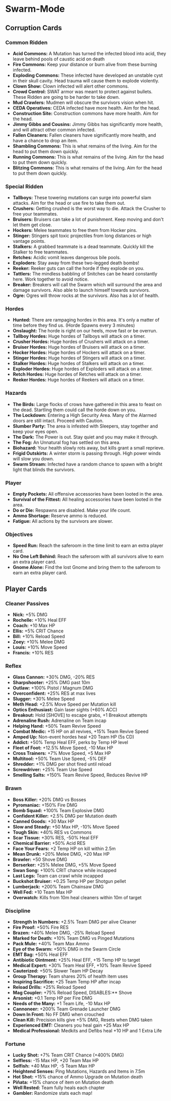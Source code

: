 # Swarm-Mode
## Corruption Cards
### Common Ridden
* **Acid Commons:** A Mutation has turned the infected blood into acid, they leave behind pools of caustic acid on death
* **Fire Commons:** Keep your distance or burn alive from these burning infected.
* **Exploding Commons:** These infected have developed an unstable cyst in their skull cavity. Head trauma will cause them to explode violently.
* **Clown Show:** Clown infected will alert other commons.
* **Crowd Control:** SWAT armor was meant to protect against bullets. These Ridden are going to be harder to take down.
* **Mud Crawlers:** Mudmen will obscure the survivors vision when hit.
* **CEDA Operatives:** CEDA infected have more health. Aim for the head.
* **Construction Site:** Construction commons have more health. Aim for the head.
* **Jimmy Gibbs and Cousins:** Jimmy Gibbs has significantly more health, and will attract other common infected.
* **Fallen Cleaners:** Fallen cleaners have significantly more health, and have a chance to drop an item.
* **Shambling Commons:** This is what remains of the living. Aim for the head to put them down quickly.
* **Running Commons:** This is what remains of the living. Aim for the head to put them down quickly.
* **Blitzing Commons:** This is what remains of the living. Aim for the head to put them down quickly.

### Special Ridden
* **Tallboys:** These towering mutations can surge into powerful slam attacks. Aim for the head or use fire to take them out.
* **Crushers:** Getting crushed is the worst way to die. Attack the Crusher to free your teammates.
* **Bruisers:** Bruisers can take a lot of punishment. Keep moving and don't let them get close.
* **Hockers:** Melee teammates to free them from Hocker pins.
* **Stinger:** Stingers spit toxic projectiles from long distances or high vantage points.
* **Stalkers:** A grabbed teammate is a dead teammate. Quickly kill the Stalker to free teammates.
* **Retches:** Acidic vomit leaves dangerous bile pools.
* **Exploders:** Stay away from these two-legged death bombs!
* **Reeker:** Reeker guts can call the horde if they explode on you.
* **Tattlers:** The mindless babbling of Snitches can be heard constantly here. Work together to avoid notice.
* **Breaker:** Breakers will call the Swarm which will surround the area and damage survivors. Also able to launch himself towards survivors.
* **Ogre:** Ogres will throw rocks at the survivors. Also has a lot of health.

### Hordes
* **Hunted:** There are rampaging hordes in this area. It's only a matter of time before they find us. (Horde Spawns every 3 minutes)
* **Onslaught:** The horde is right on our heels, move fast or be overrun.
* **Tallboy Hordes:** Huge hordes of Tallboys will attack on a timer.
* **Crusher Hordes:** Huge hordes of Crushers will attack on a timer.
* **Bruiser Hordes:** Huge hordes of Bruisers will attack on a timer.
* **Hocker Hordes:** Huge hordes of Hockers will attack on a timer.
* **Stinger Hordes:** Huge hordes of Stingers will attack on a timer.
* **Stalker Hordes:** Huge hordes of Stalkers will attack on a timer.
* **Exploder Hordes:** Huge hordes of Exploders will attack on a timer.
* **Retch Hordes:** Huge hordes of Retches will attack on a timer.
* **Reeker Hordes:** Huge hordes of Reekers will attack on a timer.

### Hazards
* **The Birds:** Large flocks of crows have gathered in this area to feast on the dead. Startling them could call the horde down on you.
* **The Lockdown:** Entering a High Security Area. Many of the Alarmed doors are still intact. Proceed with Caution.
* **Slumber Party:** The area is infested with Sleepers, stay together and keep your eyes open.
* **The Dark:** The Power is out. Stay quiet and you may make it through.
* **The Fog:** 	An Unnatural fog has settled on this area.
* **Biohazard:** Your health slowly rots away, but kills grant a small reprieve.
* **Frigid Outskirts:** A winter storm is passing through. High power winds will slow you down.
* **Swarm Stream:** Infected have a random chance to spawn with a bright light that blinds the survivors.

### Player
* **Empty Pockets:** All offensive accessories have been looted in the area.
* **Survival of the Fittest:** All healing accessories have been looted in the area.
* **Do or Die:** Respawns are disabled. Make your life count.
* **Ammo Shortage:** Reserve ammo is reduced.
* **Fatigue:** All actions by the survivors are slower.
	
### Objectives
* **Speed Run:** Reach the saferoom in the time limit to earn an extra player card.
* **No One Left Behind:** Reach the saferoom with all survivors alive to earn an extra player card.
* **Gnome Alone:** Find the lost Gnome and bring them to the saferoom to earn an extra player card.


## Player Cards
### Cleaner Passives
* **Nick:** +5% DMG
* **Rochelle:** +10% Heal EFF
* **Coach:** +10 Max HP
* **Ellis:** +5% CRIT Chance
* **Bill:** +10% Reload Speed
* **Zoey:** +10% Melee DMG
* **Louis:** +10% Move Speed
* **Francis:** +10% RES

### Reflex
* **Glass Cannon:** +30% DMG, -20% RES
* **Sharpshooter:** +25% DMG past 10m
* **Outlaw:** +100% Pistol / Magnum DMG
* **Overconfident:** +25% RES at max lives
* **Slugger:** +30% Melee Speed
* **Meth Head:** +2.5% Move Speed per Mutation kill
* **Optics Enthusiast:** Gain laser sights (+60% ACC)
* **Breakout:** Hold [SHOVE] to escape grabs, +1 Breakout attempts
* **Adrenaline Rush:** Adrenaline on Team incap
* **Helping Hand:** +50% Team Revive Speed
* **Combat Medic:** +15 HP on all revives, +15% Team Revive Speed
* **Amped Up:** Non-event hordes heal +20 Team HP (5s CD)
* **Addict:** +50% Temp Heal EFF, perks by Temp HP level
* **Fleet of Foot:** +12.5% Move Speed, -10 Max HP
* **Cross Trainers:** +7% Move Speed, +5 Max HP
* **Multitool:** +50% Team Use Speed, -5% DEF
* **Shredder:** +1% DMG per shot fired until reload
* **Screwdriver:** +25% Team Use Speed
* **Smelling Salts:** +150% Team Revive Speed, Reduces Revive HP

### Brawn
* **Boss Killer:** +20% DMG vs Bosses
* **Pyromaniac:** +150% Fire DMG
* **Bomb Squad:** +100% Team Explosive DMG
* **Confident Killer:** +2.5% DMG per Mutation death
* **Canned Goods:** +30 Max HP
* **Slow and Steady:** +50 Max HP, -10% Move Speed
* **Tough Skin:** +40% RES vs Commons
* **Scar Tissue:** +30% RES, -50% Heal EFF
* **Chemical Barrier:** +50% Acid RES
* **Face Your Fears:** +2 Temp HP on kill within 2.5m
* **Mean Drunk:** +20% Melee DMG, +20 Max HP
* **Brawler:** +50 Shove DMG
* **Berserker:** +25% Melee DMG, +5% Move Speed
* **Swan Song:** +100% CRIT chance while incapped
* **Last Legs:** Team can crawl while incapped
* **Buckshot Bruiser:** +0.25 Temp HP per Shotgun pellet
* **Lumberjack:** +200% Team Chainsaw DMG
* **Well Fed:** +10 Team Max HP
* **Overwatch:** Kills from 10m heal cleaners within 10m of target

### Discipline
* **Strength In Numbers:** +2.5% Team DMG per alive Cleaner
* **Fire Proof:** +50% Fire RES
* **Brazen:** +40% Melee DMG, -25% Reload Speed
* **Marked for Death:** +10% Team DMG vs Pinged Mutations
* **Pack Mule:** +40% Team Max Ammo
* **Eye of the Swarm:** +50% DMG in the Swarm Circle
* **EMT Bag:** +50% Heal EFF
* **Antibiotic Ointment:** +25% Heal EFF, +15 Temp HP to target
* **Medical Expert:** +30% Team Heal EFF, +10% Team Revive Speed
* **Cauterized:** +50% Slower Team HP Decay
* **Group Therapy:** Team shares 20% of health item uses
* **Inspiring Sacrifice:** +25 Team Temp HP after incap
* **Reload Drills:** +25% Reload Speed
* **Mag Coupler:** +75% Reload Speed, DISABLES:** Shove
* **Arsonist:** +0.1 Temp HP per Fire DMG
* **Needs of the Many:** +1 Team Life, -10 Max HP
* **Cannoneer:** +200% Team Grenade Launcher DMG
* **Down In Front:** No FF DMG when crouched
* **Clean Kill:** Precision kills give +5% DMG, Resets when DMG taken
* **Experienced EMT:** Cleaners you heal gain +25 Max HP
* **Medical Professional:** Medkits and Defibs heal +10 HP and 1 Extra Life

### Fortune
* **Lucky Shot:** +7% Team CRIT Chance (+400% DMG)
* **Selfless:** -15 Max HP, +20 Team Max HP
* **Selfish:** +40 Max HP, -5 Team Max HP
* **Heightend Senses:** Ping Mutations, Hazards and Items in 7.5m
* **Hot Shot:** +15% chance of Ammo Upgrade on Mutation death
* **Piñata:** +15% chance of item on Mutation death
* **Well Rested:** Team fully heals each chapter
* **Gambler:** Randomize stats each map!
